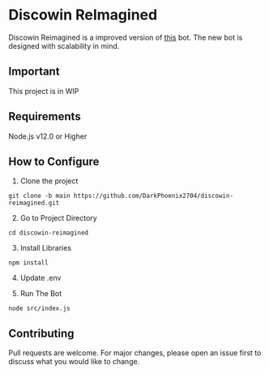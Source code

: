 # Discowin ReImagined

Discowin Reimagined is a improved version of [this](https://github.com/darkphoenix2704/discowin) bot. The new bot is designed with scalability in mind.

## Important
This project is in WIP

## Requirements
Node.js v12.0 or Higher

## How to Configure
1. Clone the project
```
git clone -b main https://github.com/DarkPhoenix2704/discowin-reimagined.git
```

2. Go to Project Directory
```
cd discowin-reimagined
```

3. Install Libraries
```
npm install
```

4. Update .env

5. Run The Bot
```
node src/index.js
```
## Contributing
Pull requests are welcome. For major changes, please open an issue first to discuss what you would like to change.
